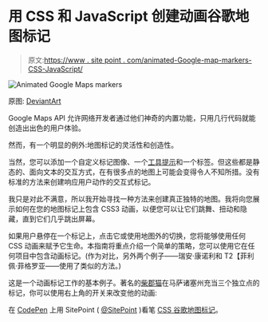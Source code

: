 # 用 CSS 和 JavaScript 创建动画谷歌地图标记

> 原文:[https://www . site point . com/animated-Google-map-markers-CSS-JavaScript/](https://www.sitepoint.com/animated-google-map-markers-css-javascript/)

![Animated Google Maps markers](../Images/eb2416bdc50d051ec98030bc5df49794.png)

原图: [DeviantArt](http://img07.deviantart.net/e7aa/i/2006/214/2/0/cheshire_cat_by_halo8.jpg)

Google Maps API 允许网络开发者通过他们神奇的内置功能，只用几行代码就能创造出出色的用户体验。

然而，有一个明显的例外:地图标记的灵活性和创造性。

当然，您可以添加一个自定义标记图像、一个[工具提示](https://developers.google.com/maps/documentation/javascript/examples/infowindow-simple)和一个标签。但这些都是静态的、面向文本的交互方式，在有很多点的地图上可能会变得令人不知所措。没有标准的方法来创建响应用户动作的交互式标记。

我只是对此不满意，所以我开始寻找一种方法来创建真正独特的地图。我将向您展示如何在您的地图标记上包含 CSS3 动画，以便您可以让它们跳舞、扭动和隐藏，直到它们几乎跳出屏幕。

如果用户悬停在一个标记上，点击它或使用地图外的切换，您将能够使用任何 CSS 动画来赋予它生命。本指南将重点介绍一个简单的策略，您可以使用它在任何项目中包含动画标记。(作为对比，另外两个例子——瑞安·康诺利和 T2【菲利佩·菲格罗亚——使用了类似的方法。)

这是一个动画标记工作的基本例子。著名的[柴郡猫](https://en.wikipedia.org/wiki/Cheshire_Cat)在马萨诸塞州充当三个独立点的标记，你可以使用右上角的开关来改变他的动画:

在 [CodePen](http://codepen.io) 上用 SitePoint ( [@SitePoint](http://codepen.io/SitePoint) )看笔 [CSS 谷歌地图标记](http://codepen.io/SitePoint/pen/xVaLBM/)。